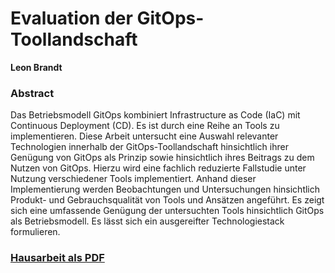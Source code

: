 # Evaluation der GitOps-Toollandschaft

**Leon Brandt**

### Abstract

Das Betriebsmodell GitOps kombiniert Infrastructure as Code (IaC) mit Continuous Deployment (CD). Es ist durch eine Reihe an Tools zu implementieren. Diese Arbeit untersucht eine Auswahl relevanter Technologien innerhalb der GitOps-Toollandschaft hinsichtlich ihrer Genügung von GitOps als Prinzip sowie hinsichtlich ihres Beitrags zu dem Nutzen von GitOps. Hierzu wird eine fachlich reduzierte Fallstudie unter Nutzung verschiedener Tools implementiert. Anhand dieser Implementierung werden Beobachtungen und Untersuchungen hinsichtlich Produkt- und Gebrauchsqualität von Tools und Ansätzen angeführt. Es zeigt sich eine umfassende Genügung der untersuchten Tools hinsichtlich GitOps als Betriebsmodell. Es lässt sich ein ausgereifter Technologiestack formulieren.

### [Hausarbeit als PDF](https://github.com/mwithoeft/SGSE22/blob/main/praktikum/brandt/evaluation_der_gitops-toollandschaft_brandt.pdf)
